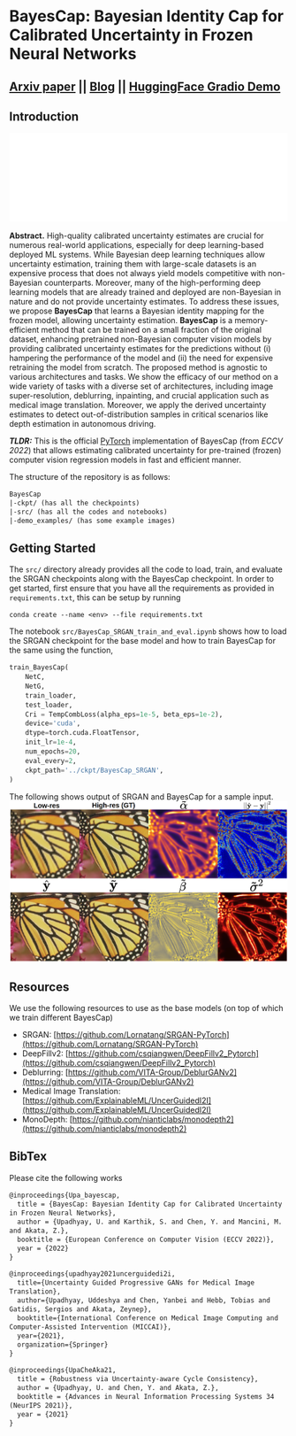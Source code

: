 # BayesCap: Bayesian Identity Cap for Calibrated Uncertainty in Frozen Neural Networks
## [Arxiv paper]() || [Blog](https://www.eml-unitue.de/) || [HuggingFace Gradio Demo](https://huggingface.co/spaces/udion/BayesCap)

## Introduction
![BayesCap teaser](./figs/BayesCap.gif)

**Abstract.** High-quality calibrated uncertainty estimates are crucial for numerous real-world applications, especially for deep learning-based deployed ML systems. While Bayesian deep learning techniques allow uncertainty estimation, training them with large-scale datasets is an expensive process that does not always yield models competitive with non-Bayesian counterparts. Moreover, many of the high-performing deep learning models that are already trained and deployed are non-Bayesian in nature and do not provide uncertainty estimates. 
To address these issues, we propose **BayesCap** that learns a Bayesian identity mapping for the frozen model, allowing uncertainty estimation. **BayesCap** is a memory-efficient method that can be trained on a small fraction of the original dataset, enhancing pretrained non-Bayesian computer vision models by providing calibrated uncertainty estimates for the predictions without (i) hampering the performance of the model and (ii) the need for expensive retraining the model from scratch. The proposed method is agnostic to various architectures and tasks. We show the efficacy of our method on a wide variety of tasks with a diverse set of architectures, including image super-resolution, deblurring, inpainting, and crucial application such as medical image translation. Moreover, 
we apply the derived uncertainty estimates to detect out-of-distribution samples in critical scenarios like depth estimation in autonomous driving.


***TLDR:*** This is the official [PyTorch](https://pytorch.org/) implementation of BayesCap (from *ECCV 2022*) that allows estimating calibrated uncertainty for pre-trained (frozen) computer vision regression models in fast and efficient manner.

The structure of the repository is as follows:
```
BayesCap
|-ckpt/ (has all the checkpoints)
|-src/ (has all the codes and notebooks)
|-demo_examples/ (has some example images)
```

## Getting Started

The `src/` directory already provides all the code to load, train, and evaluate the SRGAN checkpoints along with the BayesCap checkpoint. In order to get started, first ensure that you have all the requirements as provided in `requirements.txt`, this can be setup by running
```
conda create --name <env> --file requirements.txt
```

The notebook `src/BayesCap_SRGAN_train_and_eval.ipynb` shows how to load the SRGAN checkpoint for the base model and how to train BayesCap for the same using the function,
```python
train_BayesCap(
	NetC,
	NetG,
	train_loader,
	test_loader,
	Cri = TempCombLoss(alpha_eps=1e-5, beta_eps=1e-2),
	device='cuda',
	dtype=torch.cuda.FloatTensor,
	init_lr=1e-4,
	num_epochs=20,
	eval_every=2,
	ckpt_path='../ckpt/BayesCap_SRGAN',
)
```

The following shows output of SRGAN and BayesCap for a sample input.
![butterfly_srgan_bayescap](./figs/srgan_bayescap_buttefly.png)

## Resources

We use the following resources to use as the base models (on top of which we train different BayesCap)

- SRGAN: [https://github.com/Lornatang/SRGAN-PyTorch](https://github.com/Lornatang/SRGAN-PyTorch)
- DeepFillv2: [https://github.com/csqiangwen/DeepFillv2_Pytorch](https://github.com/csqiangwen/DeepFillv2_Pytorch)
- Deblurring: [https://github.com/VITA-Group/DeblurGANv2](https://github.com/VITA-Group/DeblurGANv2)
- Medical Image Translation: [https://github.com/ExplainableML/UncerGuidedI2I](https://github.com/ExplainableML/UncerGuidedI2I) 
- MonoDepth: [https://github.com/nianticlabs/monodepth2](https://github.com/nianticlabs/monodepth2)

## BibTex

Please cite the following works 

```
@inproceedings{Upa_bayescap,
  title = {BayesCap: Bayesian Identity Cap for Calibrated Uncertainty in Frozen Neural Networks},
  author = {Upadhyay, U. and Karthik, S. and Chen, Y. and Mancini, M. and Akata, Z.},
  booktitle = {European Conference on Computer Vision (ECCV 2022)},
  year = {2022}
}
```

```
@inproceedings{upadhyay2021uncerguidedi2i,
  title={Uncertainty Guided Progressive GANs for Medical Image Translation},
  author={Upadhyay, Uddeshya and Chen, Yanbei and Hebb, Tobias and Gatidis, Sergios and Akata, Zeynep},
  booktitle={International Conference on Medical Image Computing and Computer-Assisted Intervention (MICCAI)},
  year={2021},
  organization={Springer}
}
```

```
@inproceedings{UpaCheAka21,
  title = {Robustness via Uncertainty-aware Cycle Consistency},
  author = {Upadhyay, U. and Chen, Y. and Akata, Z.},
  booktitle = {Advances in Neural Information Processing Systems 34 (NeurIPS 2021)},
  year = {2021}
}
```


